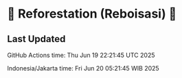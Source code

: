 
# 🌳 Reforestation (Reboisasi) 🌲

## Last Updated

GitHub Actions time: Thu Jun 19 22:21:45 UTC 2025

Indonesia/Jakarta time: Fri Jun 20 05:21:45 WIB 2025
